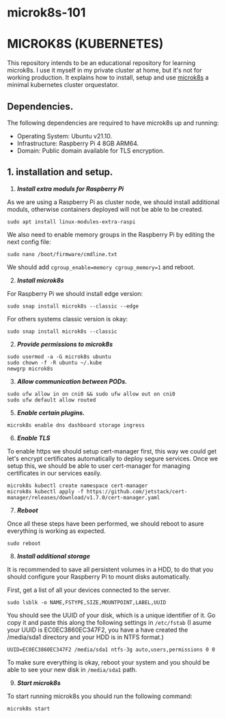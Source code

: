 # microk8s-101


# MICROK8S (KUBERNETES)

This repository intends to be an educational repository for learning microk8s. I use it myself in my private cluster at home, but it's not for working production. It explains how to install, setup and use [microk8s](https://microk8s.io/) a minimal kubernetes cluster orquestator.

## Dependencies.

The following dependencies are required to have microk8s up and running:

- Operating System: Ubuntu v21.10.
- Infrastructure: Raspberry Pi 4 8GB ARM64.
- Domain: Public domain available for TLS encryption.

## 1. installation and setup.

1. ***Install extra moduls for Raspberry Pi***

As we are using a Raspberry Pi as cluster node, we should install additional moduls, otherwise containers deployed will not be able to be created.

````
sudo apt install linux-modules-extra-raspi
````

We also need to enable memory groups in the Raspberry Pi by editing the next config file:

````
sudo nano /boot/firmware/cmdline.txt
````

We should add ``cgroup_enable=memory cgroup_memory=1`` and reboot.

2. ***Install microk8s***

For Raspberry Pi we should install edge version:

````
sudo snap install microk8s --classic --edge
````

For others systems classic version is okay:

````
sudo snap install microk8s --classic
````

2. ***Provide permissions to microk8s***

````
sudo usermod -a -G microk8s ubuntu
sudo chown -f -R ubuntu ~/.kube
newgrp microk8s
````

3. ***Allow communication between PODs.***

````
sudo ufw allow in on cni0 && sudo ufw allow out on cni0
sudo ufw default allow routed
````
5. ***Enable certain plugins.***

````
microk8s enable dns dashboard storage ingress
````

6. ***Enable TLS***

To enable https we should setup cert-manager first, this way we could get let's encrypt certificates automatically to deploy segure services. Once we setup this, we should be able to user cert-manager for managing certificates in our services easily.

````
microk8s kubectl create namespace cert-manager
microk8s kubectl apply -f https://github.com/jetstack/cert-manager/releases/download/v1.7.0/cert-manager.yaml
````

7. ***Reboot***

Once all these steps have been performed, we should reboot to asure everything is working as expected.

````
sudo reboot
````

8. ***Install additional storage***

It is recommended to save all persistent volumes in a HDD, to do that you should configure your Raspberry Pi to mount disks automatically.

First, get a list of all your devices connected to the server.

````
sudo lsblk -o NAME,FSTYPE,SIZE,MOUNTPOINT,LABEL,UUID
````

You should see the UUID of your disk, which is a unique identifier of it. Go copy it and paste this along the following settings in ``/etc/fstab`` (I asume your UUID is EC0EC3860EC347F2, you have a have created the /media/sda1 directory and your HDD is in NTFS format.)

````
UUID=EC0EC3860EC347F2 /media/sda1 ntfs-3g auto,users,permissions 0 0
````

To make sure everything is okay, reboot your system and you should be able to see your new disk in ``/media/sda1`` path.

9. ***Start microk8s***

To start running microk8s you should run the following command:

````
microk8s start
````
